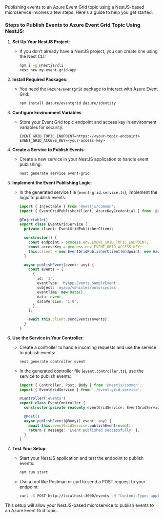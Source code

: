 Publishing events to an Azure Event Grid topic using a NestJS-based microservice involves a few steps. Here's a guide to help you get started:

### Steps to Publish Events to Azure Event Grid Topic Using NestJS:

1. **Set Up Your NestJS Project**:
   - If you don't already have a NestJS project, you can create one using the Nest CLI:
     ```bash
     npm i -g @nestjs/cli
     nest new my-event-grid-app
     ```

2. **Install Required Packages**:
   - You need the `@azure/eventgrid` package to interact with Azure Event Grid:
     ```bash
     npm install @azure/eventgrid @azure/identity
     ```

3. **Configure Environment Variables**:
   - Store your Event Grid topic endpoint and access key in environment variables for security:
     ```env
     EVENT_GRID_TOPIC_ENDPOINT=https://<your-topic-endpoint>
     EVENT_GRID_ACCESS_KEY=<your-access-key>
     ```

4. **Create a Service to Publish Events**:
   - Create a new service in your NestJS application to handle event publishing:
     ```bash
     nest generate service event-grid
     ```

5. **Implement the Event Publishing Logic**:
   - In the generated service file (`event-grid.service.ts`), implement the logic to publish events:
     ```typescript
     import { Injectable } from '@nestjs/common';
     import { EventGridPublisherClient, AzureKeyCredential } from '@azure/eventgrid';

     @Injectable()
     export class EventGridService {
       private client: EventGridPublisherClient;

       constructor() {
         const endpoint = process.env.EVENT_GRID_TOPIC_ENDPOINT;
         const accessKey = process.env.EVENT_GRID_ACCESS_KEY;
         this.client = new EventGridPublisherClient(endpoint, new AzureKeyCredential(accessKey));
       }

       async publishEvent(event: any) {
         const events = [
           {
             id: '1',
             eventType: 'MyApp.Events.SampleEvent',
             subject: 'myapp/vehicles/motorcycles',
             eventTime: new Date(),
             data: event,
             dataVersion: '1.0',
           },
         ];

         await this.client.sendEvents(events);
       }
     }
     ```

6. **Use the Service in Your Controller**:
   - Create a controller to handle incoming requests and use the service to publish events:
     ```bash
     nest generate controller event
     ```

   - In the generated controller file (`event.controller.ts`), use the service to publish events:
     ```typescript
     import { Controller, Post, Body } from '@nestjs/common';
     import { EventGridService } from './event-grid.service';

     @Controller('events')
     export class EventController {
       constructor(private readonly eventGridService: EventGridService) {}

       @Post()
       async publishEvent(@Body() event: any) {
         await this.eventGridService.publishEvent(event);
         return { message: 'Event published successfully' };
       }
     }
     ```

7. **Test Your Setup**:
   - Start your NestJS application and test the endpoint to publish events:
     ```bash
     npm run start
     ```

   - Use a tool like Postman or curl to send a POST request to your endpoint:
     ```bash
     curl -X POST http://localhost:3000/events -H "Content-Type: application/json" -d '{"make": "Ducati", "model": "Monster"}'
     ```

This setup will allow your NestJS-based microservice to publish events to an Azure Event Grid topic.
